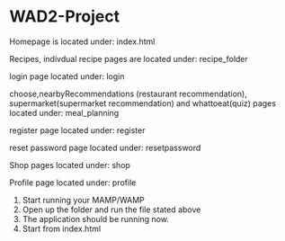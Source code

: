 # WAD2-Project

Homepage is located under: index.html

Recipes, indivdual recipe pages are located under: recipe_folder

login page located under: login

choose,nearbyRecommendations (restaurant recommendation), supermarket(supermarket recommendation) and whattoeat(quiz) pages located under: meal_planning

register page located under: register

reset password page located under: resetpassword

Shop pages located under: shop

Profile page located under: profile



1. Start running your MAMP/WAMP
2. Open up the folder and run the file stated above
3. The application should be running now.
4. Start from index.html
